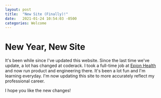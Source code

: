 ```yaml
---
layout: post
title:  "New Site (Finally)!"
date:   2021-01-24 10:54:03 -0500
categories: Welcome
---
```


# New Year, New Site

It's been while since I've updated this website.  Since the last time we've update, a lot has changed at coderack.
I took a full-time job at [Epion Health](https://epionhealth.com) and now run product and engineering there.  It's been a lot
fun and I'm learning everyday.  I'm now  updating this site to more accurately reflect my professional career.

I hope you like the new changes!